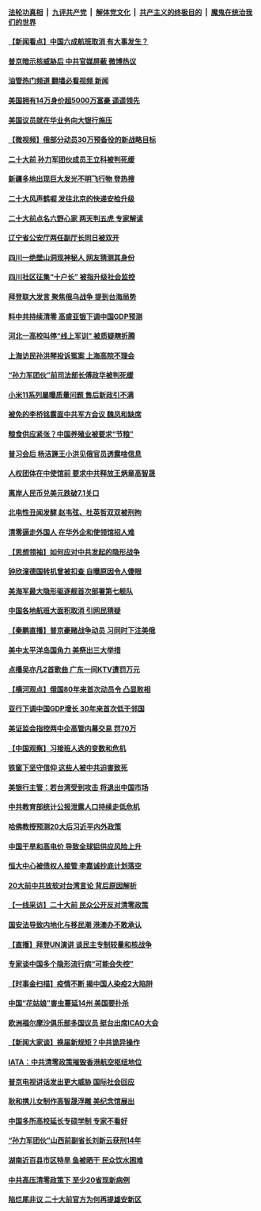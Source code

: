 ####  [法轮功真相](../../../../basic/blob/master/README.md?t=09230231) &nbsp;|&nbsp; [九评共产党](../../../../9ping.md/blob/master/README.md?t=09230231) &nbsp;|&nbsp; [解体党文化](../../../../jtdwh.md/blob/master/README.md?t=09230231)  &nbsp;|&nbsp; [共产主义的终极目的](../../../../gczydzjmd.md/blob/master/README.md?t=09230231) &nbsp;|&nbsp; [魔鬼在统治我们的世界](../../../../mgztzwmdsj.md/blob/master/README.md?t=09230231) 

#### [【新闻看点】中国六成航班取消 有大事发生？](../pages/nsc413/n13830024.md?t=09230231) 

#### [普京暗示核威胁后 中共官媒屏蔽 微博热议](../pages/nsc413/n13830586.md?t=09230231) 

#### [油管热门频道 翻墙必看视频 新闻](http://45.76.130.85:81/youtube.html?09230231)

#### [美国拥有14万身价超5000万富豪 遥遥领先](../pages/nsc413/n13830515.md?t=09230231) 

#### [美国议员就在华业务向大银行施压](../pages/nsc413/n13830452.md?t=09230231) 

#### [【微视频】俄部分动员30万预备役的新战略目标](../pages/nsc413/n13830550.md?t=09230231) 

#### [二十大前 孙力军团伙成员王立科被判死缓](../pages/nsc413/n13830369.md?t=09230231) 

#### [新疆多地出现巨大发光不明飞行物 登热搜](../pages/nsc413/n13830445.md?t=09230231) 

#### [二十大风声鹤唳 发往北京的快递安检升级](../pages/nsc413/n13830358.md?t=09230231) 

#### [二十大前点名六野心家 两天判五虎 专家解读](../pages/nsc413/n13830330.md?t=09230231) 

#### [辽宁省公安厅两任副厅长同日被双开](../pages/nsc413/n13830356.md?t=09230231) 

#### [四川一绝壁山洞现神秘人 网友猜测其身份](../pages/nsc413/n13830357.md?t=09230231) 

#### [四川社区征集“十户长” 被指升级社会监控](../pages/nsc413/n13829796.md?t=09230231) 

#### [拜登联大发言 聚焦俄乌战争 提到台海局势](../pages/nsc413/n13830351.md?t=09230231) 

#### [料中共持续清零 高盛亚银下调中国GDP预测](../pages/nsc413/n13830304.md?t=09230231) 

#### [河北一高校叫停“线上军训” 被质疑瞎折腾](../pages/nsc413/n13830268.md?t=09230231) 

#### [上海访民孙洪琴投诉冤案 上海高院不理会](../pages/nsc413/n13830181.md?t=09230231) 

#### [“孙力军团伙”前司法部长傅政华被判死缓](../pages/nsc413/n13830058.md?t=09230231) 

#### [小米11系列屡曝质量问题 售后新政引不满](../pages/nsc413/n13830172.md?t=09230231) 

#### [被免的李桥铭露面中共军方会议 魏凤和缺席](../pages/nsc413/n13830059.md?t=09230231) 

#### [粮食供应紧张？中国养殖业被要求“节粮”](../pages/nsc413/n13830088.md?t=09230231) 

#### [普习会后 杨洁篪王小洪见俄官员透露啥信息](../pages/nsc413/n13829972.md?t=09230231) 

#### [人权团体在中使馆前 要求中共释放王炳章高智晟](../pages/nsc413/n13830116.md?t=09230231) 

#### [离岸人民币兑美元跌破7.1关口](../pages/nsc413/n13830040.md?t=09230231) 


#### [北电性丑闻发酵 赵韦弦、杜英哲双双被刑拘](../pages/nsc413/n13829967.md?t=09230231) 

#### [清零逼走外国人 在华外企和使领馆招人难](../pages/nsc413/n13829979.md?t=09230231) 

#### [【思想领袖】如何应对中共发起的隐形战争](../pages/nsc413/n13810274.md?t=09230231) 

#### [钟欣潼德国转机曾被扣查 自曝原因令人傻眼](../pages/nsc413/n13829904.md?t=09230231) 

#### [美海军最大隐形驱逐舰首次部署第七舰队](../pages/nsc413/n13829845.md?t=09230231) 

#### [中国各地航班大面积取消 引网民猜疑](../pages/nsc413/n13829873.md?t=09230231) 

#### [【秦鹏直播】普京豪赌战争动员 习同时下注美俄](../pages/nsc413/n13829889.md?t=09230231) 

#### [美中太平洋岛国角力 美祭出三大举措](../pages/nsc413/n13829861.md?t=09230231) 

#### [点播吴亦凡2首歌曲 广东一间KTV遭罚万元](../pages/nsc413/n13829878.md?t=09230231) 

#### [【横河观点】俄国80年来首次动员令 凸显败相](../pages/nsc413/n13829734.md?t=09230231) 

#### [亚行下调中国GDP增长 30年来首次低于邻国](../pages/nsc413/n13825101.md?t=09230231) 

#### [美证监会指控两中企高管内幕交易 罚70万](../pages/nsc413/n13829866.md?t=09230231) 

#### [【中国观察】习接班人选的变数和危机](../pages/nsc413/n13829685.md?t=09230231) 

#### [铁窗下坚守信仰 这些人被中共迫害致死](../pages/nsc413/n13828898.md?t=09230231) 

#### [美银行主管：若台湾受到攻击 将退出中国市场](../pages/nsc413/n13829852.md?t=09230231) 

#### [中共教育部统计公报泄露人口持续走低危机](../pages/nsc413/n13829463.md?t=09230231) 

#### [哈佛教授预测20大后习近平内外政策](../pages/nsc413/n13829176.md?t=09230231) 

#### [中国干旱和高电价 导致全球铝供应风险上升](../pages/nsc413/n13829477.md?t=09230231) 

#### [恒大中心被债权人接管 李嘉诚抄底计划落空](../pages/nsc413/n13829503.md?t=09230231) 

#### [20大前中共放软对台湾言论 背后原因解析](../pages/nsc413/n13829842.md?t=09230231) 

#### [【一线采访】二十大前 民众公开反对清零政策](../pages/nsc413/n13829612.md?t=09230231) 

#### [国安法导致内地化与移民潮 港澳办不敢承认](../pages/nsc413/n13829806.md?t=09230231) 

#### [【直播】拜登UN演讲 谈民主专制较量和核战争](../pages/nsc413/n13829827.md?t=09230231) 

#### [专家谈中国多个隐形流行病“可能会失控”](../pages/nsc413/n13829808.md?t=09230231) 

#### [【时事金扫描】疫情不断 揭中国人染疫2大陷阱](../pages/nsc413/n13829333.md?t=09230231) 

#### [中国“花姑娘”害虫蔓延14州 美国要扑杀](../pages/nsc413/n13829751.md?t=09230231) 

#### [欧洲福尔摩沙俱乐部多国议员 挺台出席ICAO大会](../pages/nsc413/n13829791.md?t=09230231) 

#### [【新闻大家谈】换届新规矩？中共诡异操作](../pages/nsc413/n13829747.md?t=09230231) 

#### [IATA：中共清零政策摧毁香港航空枢纽地位](../pages/nsc413/n13829669.md?t=09230231) 

#### [普京电视讲话发出更大威胁 国际社会回应](../pages/nsc413/n13829615.md?t=09230231) 

#### [耿和携儿女制作高智晟浮雕 美纪念馆展出](../pages/nsc413/n13829624.md?t=09230231) 

#### [中国多所高校延长专硕学制 专家不看好](../pages/nsc413/n13829661.md?t=09230231) 

#### [“孙力军团伙”山西前副省长刘新云获刑14年](../pages/nsc413/n13829619.md?t=09230231) 

#### [湖南近百县市区特旱 鱼被晒干 民众饮水困难](../pages/nsc413/n13829599.md?t=09230231) 

#### [中共高压清零政策下 至少20省现新病例](../pages/nsc413/n13829611.md?t=09230231) 

#### [陷烂尾非议 二十大前官方为何再提雄安新区](../pages/nsc413/n13829586.md?t=09230231) 

<img src='http://gfw-breaker.win/goodnews/indexes/nsc413.md' width='0px' height='0px'/>
